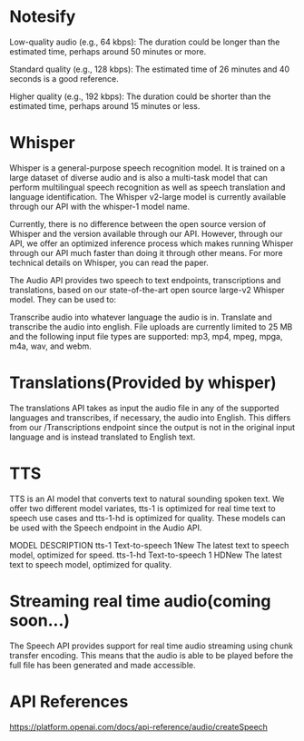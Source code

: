 # Notesify

Low-quality audio (e.g., 64 kbps): The duration could be longer than the estimated time, perhaps around 50 minutes or more.

Standard quality (e.g., 128 kbps): The estimated time of 26 minutes and 40 seconds is a good reference.

Higher quality (e.g., 192 kbps): The duration could be shorter than the estimated time, perhaps around 15 minutes or less.

# Whisper

Whisper is a general-purpose speech recognition model. It is trained on a large dataset of diverse audio and is also a multi-task model that can perform multilingual speech recognition as well as speech translation and language identification. The Whisper v2-large model is currently available through our API with the whisper-1 model name.

Currently, there is no difference between the open source version of Whisper and the version available through our API. However, through our API, we offer an optimized inference process which makes running Whisper through our API much faster than doing it through other means. For more technical details on Whisper, you can read the paper.

The Audio API provides two speech to text endpoints, transcriptions and translations, based on our state-of-the-art open source large-v2 Whisper model. They can be used to:

Transcribe audio into whatever language the audio is in.
Translate and transcribe the audio into english.
File uploads are currently limited to 25 MB and the following input file types are supported: mp3, mp4, mpeg, mpga, m4a, wav, and webm.

# Translations(Provided by whisper)

The translations API takes as input the audio file in any of the supported languages and transcribes, if necessary, the audio into English. This differs from our /Transcriptions endpoint since the output is not in the original input language and is instead translated to English text.

# TTS

TTS is an AI model that converts text to natural sounding spoken text. We offer two different model variates, tts-1 is optimized for real time text to speech use cases and tts-1-hd is optimized for quality. These models can be used with the Speech endpoint in the Audio API.

MODEL DESCRIPTION
tts-1 Text-to-speech 1New
The latest text to speech model, optimized for speed.
tts-1-hd Text-to-speech 1 HDNew
The latest text to speech model, optimized for quality.

# Streaming real time audio(coming soon...)

The Speech API provides support for real time audio streaming using chunk transfer encoding. This means that the audio is able to be played before the full file has been generated and made accessible.

# API References

https://platform.openai.com/docs/api-reference/audio/createSpeech
